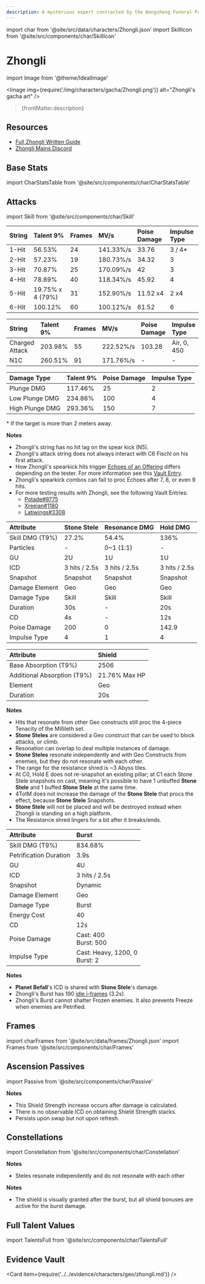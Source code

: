 ```yaml
---
description: A mysterious expert contracted by the Wangsheng Funeral Parlor. Extremely knowledgeable in all things.
---
```


import char from '@site/src/data/characters/Zhongli.json'
import SkillIcon from '@site/src/components/char/SkillIcon'

# Zhongli

import Image from '@theme/IdealImage'

<Image img={require('/img/characters/gacha/Zhongli.png')} alt="Zhongli's gacha art" />
<blockquote>{frontMatter.description}</blockquote>

## Resources

* [Full Zhongli Written Guide](https://keqingmains.com/zhong-li/)
* [Zhongli Mains Discord](https://discord.gg/3h5uepPXKr)

## Base Stats

import CharStatsTable from '@site/src/components/char/CharStatsTable'

<CharStatsTable char={char} />

## Attacks

import Skill from '@site/src/components/char/Skill'

<Tabs>
<TabItem value='na' label='Normal Attacks'>
<SkillIcon char={char} skill='na' />
<div class='talent-columns'>
<Skill char={char} skill='na' sectionFilter='Normal Attack' />

| String   | Talent 9%          | Frames | MV/s      | Poise Damage | Impulse Type |
| :------- | :----------------- | :----- | :-------- | :----------- | :----------- |
| 1-Hit    | 56.53%             | 24     | 141.33%/s | 33.76        | 3 / 4\*      |
| 2-Hit    | 57.23%             | 19     | 180.73%/s | 34.32        | 3            |
| 3-Hit    | 70.87%             | 25     | 170.09%/s | 42           | 3            |
| 4-Hit    | 78.89%             | 40     | 118.34%/s | 45.92        | 4            |
| 5-Hit    | 19.75% x 4 \(79%\) | 31     | 152.90%/s | 11.52 x4     | 2 x4         |
| 6-Hit    | 100.12%            | 60     | 100.12%/s | 61.52        | 6            |

</div>
<div class='talent-columns'>
<Skill char={char} skill='na' sectionFilter='Charged Attack' />

| String         | Talent 9% | Frames | MV/s      | Poise Damage | Impulse Type |
| :------------- | :-------- | :----- | :-------- | :----------- | :----------- |
| Charged Attack | 203.98%   | 55     | 222.52%/s | 103.28       | Air, 0, 450  |
| N1C            | 260.51%   | 91     | 171.76%/s | -            | -            |

</div>
<div class='talent-columns'>
<Skill char={char} skill='na' sectionFilter='Plunging Attack' />

| Damage Type     | Talent 9% | Poise Damage | Impulse Type |
| :-------------- | :-------- | :----------- | :----------- |
| Plunge DMG      | 117.46%   | 25           | 2            |
| Low Plunge DMG  | 234.86%   | 100          | 4            |
| High Plunge DMG | 293.36%   | 150          | 7            |

</div>

\* If the target is more than 2 meters away.

**Notes**

* Zhongli's string has no hit lag on the spear kick \(N5\).
* Zhongli's attack string does not always interact with C6 Fischl on his first attack.
* How Zhongli's spearkick hits trigger [Echoes of an Offering](../../equipment/artifacts.md#echoes-of-an-offering) differs depending on the tester. For more information see this [Vault Entry](../../evidence/equipment/artifacts.md#echoes-proc-on-zhongli-spearkick-attack-differs-between-tester).
* Zhongli's spearkick combos can fail to proc Echoes after 7, 8, or even 9 hits.
* For more testing results with Zhongli, see the following Vault Entries:
  * [Potade\#9775](../../evidence/equipment/artifacts.md#more-zhongli-testing-data)
  * [Xreejan\#1180](../../evidence/equipment/artifacts.md#more-zhongli-testing-data-at-160-ping)
  * [Latiwings\#3308](../../evidence/equipment/artifacts.md#even-more-data-on-zhonglis-string-with-echoes)

</TabItem>

<TabItem value='e' label='Skill'>
<SkillIcon char={char} skill='e' />
<div class='talent-columns'>
<div>
<Skill char={char} skill='e' sectionFilter='' />
<Skill char={char} skill='e' sectionFilter='Press' />
<Skill char={char} skill='e' sectionFilter='Hold' />
</div>

| Attribute         | Stone Stele   | Resonance DMG | Hold DMG      |
| :---------------- | :------------ | :------------ | :------------ |
| Skill DMG \(T9%\) | 27.2%         | 54.4%         | 136%          |
| Particles         | -             | 0~1 \(1:1\)   | -             |
| GU                | 2U            | 1U            | 1U            |
| ICD               | 3 hits / 2.5s | 3 hits / 2.5s | 3 hits / 2.5s |
| Snapshot          | Snapshot      | Snapshot      | Snapshot      |
| Damage Element    | Geo           | Geo           | Geo           |
| Damage Type       | Skill         | Skill         | Skill         |
| Duration          | 30s           | -             | 20s           |
| CD                | 4s            | -             | 12s           |
| Poise Damage      | 200           | 0             | 142.9         |
| Impulse Type      | 4             | 1             | 4             |

</div>
<div class='talent-columns'>
<Skill char={char} skill='e' sectionFilter='Jade Shield' />

| Attribute                     | Shield        |
| :---------------------------- | :------------ |
| Base Absorption \(T9%\)       | 2506          |
| Additional Absorption \(T9%\) | 21.76% Max HP |
| Element                       | Geo           |
| Duration                      | 20s           |

</div>

**Notes**

* Hits that resonate from other Geo constructs still proc the 4-piece Tenacity of the Millileth set.
* **Stone Steles** are considered a Geo construct that can be used to block attacks, or climb.
* Resonation can overlap to deal multiple instances of damage.
* **Stone Steles** resonate independently and with Geo Constructs from enemies, but they do not resonate with each other.
* The range for the resistance shred is ~3 Abyss tiles.
* At C0, Hold E does not re-snapshot an existing pillar; at C1 each Stone Stele snapshots on cast, meaning it's possible to have 1 unbuffed **Stone Stele** and 1 buffed **Stone Stele** at the same time.
* 4TotM does not increase the damage of the **Stone Stele** that procs the effect, because **Stone Stele** Snapshots.
* **Stone Stele** will not be placed and will be destroyed instead when Zhongli is standing on a high platform.
* The Resistance shred lingers for a bit after it breaks/ends.

</TabItem>

<TabItem value='q' label='Burst'>
<SkillIcon char={char} skill='q' />
<div class='talent-columns'>
<Skill char={char} skill='q'/>

| Attribute              | Burst                               |
| :--------------------- | :---------------------------------- |
| Skill DMG \(T9%\)      | 834.68%                             |
| Petrification Duration | 3.9s                                |
| GU                     | 4U                                  |
| ICD                    | 3 hits / 2.5s                       |
| Snapshot               | Dynamic                             |
| Damage Element         | Geo                                 |
| Damage Type            | Burst                               |
| Energy Cost            | 40                                  |
| CD                     | 12s                                 |
| Poise Damage           | Cast: 400 <br/> Burst: 500          |
| Impulse Type           | Cast: Heavy, 1200, 0 <br/> Burst: 2 |

</div>

**Notes**

* **Planet Befall**'s ICD is shared with **Stone Stele**'s damage.
* Zhongli's Burst has 190 [idle i-frames](../../combat-mechanics/frames.md#burst-idle-iframes) \(3.2s\).
* Zhongli's Burst cannot shatter Frozen enemies. It also prevents Freeze when enemies are Petrified.

</TabItem>
</Tabs>

## Frames

import charFrames from '@site/src/data/frames/Zhongli.json'
import Frames from '@site/src/components/char/Frames'

<Frames data={charFrames} />

## Ascension Passives

import Passive from '@site/src/components/char/Passive'

<Tabs>
<TabItem value='passive' label='Passive'>
<Passive char={char} passive={2} />
</TabItem>

<TabItem value='a1' label='Ascension 1'>
<Passive char={char} passive={0} />

**Notes**

* This Shield Strength increase occurs after damage is calculated.
* There is no observable ICD on obtaining Shield Strength stacks.
* Persists upon swap but not upon refresh.

</TabItem>

<TabItem value="a4" label="Ascension 4">
<Passive char={char} passive={1} />
</TabItem>
</Tabs>

## Constellations

import Constellation from '@site/src/components/char/Constellation'

<Tabs>
<TabItem value='c1' label='C1'>
<Constellation char={char} constellation={1} />

**Notes**

* Steles resonate independently and do not resonate with each other

</TabItem>

<TabItem value='c2' label='C2'>
<Constellation char={char} constellation={2} />

**Notes**

* The shield is visually granted after the burst, but all shield bonuses are active for the burst damage.

</TabItem>

<TabItem value='c3' label='C3'>
<Constellation char={char} constellation={3} />
</TabItem>

<TabItem value='c4' label='C4'>
<Constellation char={char} constellation={4} />
</TabItem>

<TabItem value='c5' label='C5'>
<Constellation char={char} constellation={5} />
</TabItem>

<TabItem value='c6' label='C6'>
<Constellation char={char} constellation={6} />
</TabItem>
</Tabs>

## Full Talent Values

import TalentsFull from '@site/src/components/char/TalentsFull'

<TalentsFull char={char}/>

## Evidence Vault

<Card item={require('../../evidence/characters/geo/zhongli.md')} />
